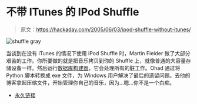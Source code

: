 # 不带 ITunes 的 IPod Shuffle

> 原文：<https://hackaday.com/2005/06/03/ipod-shuffle-without-itunes/>

![shuffle gray](img/e28d54c3c5b61d2e24d4da7290c09d46.png)

当谈到在没有 iTunes 的情况下使用 iPod Shuffle 时，Martin Fielder 做了大部分艰苦的工作。你所要做的就是把音乐拷贝到你的 Shuffle 上，就像普通的大容量存储设备一样。然后运行[数据库构建器](http://shuffle-db.sourceforge.net/)，它会处理所有的脏工作。Ohad 通过将 Python 脚本转换成 exe 文件，为 Windows 用户解决了最后的遗留问题。去他的博客拿起压缩文件，开始管理你自己的音乐，因为…嗯…你不是一个白痴。

*   [永久链接](http://ohadp.blogspot.com/2005/06/ipod-shuffle-without-itunes.html)